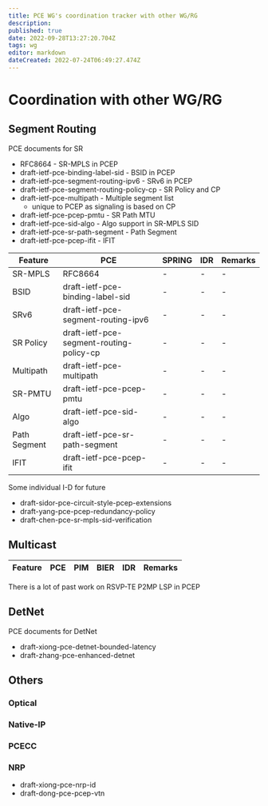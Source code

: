 ```yaml
---
title: PCE WG's coordination tracker with other WG/RG
description: 
published: true
date: 2022-09-28T13:27:20.704Z
tags: wg
editor: markdown
dateCreated: 2022-07-24T06:49:27.474Z
---
```


# Coordination with other WG/RG

## Segment Routing

PCE documents for SR
* RFC8664 - SR-MPLS in PCEP
* draft-ietf-pce-binding-label-sid - BSID in PCEP
* draft-ietf-pce-segment-routing-ipv6 - SRv6 in PCEP
* draft-ietf-pce-segment-routing-policy-cp - SR Policy and CP
* draft-ietf-pce-multipath - Multiple segment list 
	* unique to PCEP as signaling is based on CP
* draft-ietf-pce-pcep-pmtu - SR Path MTU
* draft-ietf-pce-sid-algo - Algo support in SR-MPLS SID
* draft-ietf-pce-sr-path-segment - Path Segment
* draft-ietf-pce-pcep-ifit - IFIT


| Feature | PCE | SPRING | IDR | Remarks |
| --- | --- | --- | --- | --- |
| SR-MPLS | RFC8664 | - | - | - |
| BSID | draft-ietf-pce-binding-label-sid | - | - | - |
| SRv6 | draft-ietf-pce-segment-routing-ipv6 | - | - | - |
| SR Policy | draft-ietf-pce-segment-routing-policy-cp | - | - | - |
| Multipath | draft-ietf-pce-multipath | - | - | - |
| SR-PMTU | draft-ietf-pce-pcep-pmtu | - | - | - |
| Algo | draft-ietf-pce-sid-algo | - | - | - |
| Path Segment | draft-ietf-pce-sr-path-segment | - | - | - |
| IFIT | draft-ietf-pce-pcep-ifit | - | - | - |

Some individual I-D for future
* draft-sidor-pce-circuit-style-pcep-extensions 
* draft-yang-pce-pcep-redundancy-policy
* draft-chen-pce-sr-mpls-sid-verification


## Multicast


| Feature | PCE | PIM | BIER | IDR | Remarks |
| --- | --- | --- | --- | --- | --- |

There is a lot of past work on RSVP-TE P2MP LSP in PCEP

## DetNet

PCE documents for DetNet
* draft-xiong-pce-detnet-bounded-latency
* draft-zhang-pce-enhanced-detnet

## Others

### Optical

### Native-IP

### PCECC

### NRP
* draft-xiong-pce-nrp-id
* draft-dong-pce-pcep-vtn
